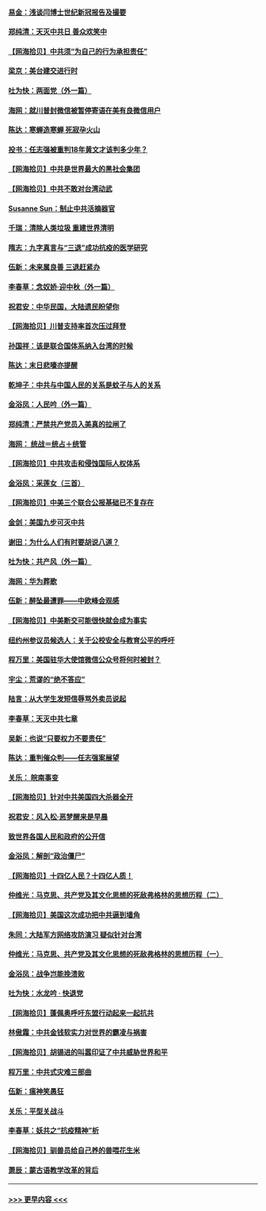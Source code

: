 #### [易金：浅谈闫博士世纪新冠报告及撮要](../pages/nsc993/n12426822.md?t=09241951) 
#### [郑纯清：天灭中共日 善众欢笑中](../pages/nsc993/n12426784.md?t=09241951) 
#### [【网海拾贝】中共须“为自己的行为承担责任”](../pages/nsc993/n12426067.md?t=09241951) 
#### [梁京：美台建交进行时](../pages/nsc993/n12424066.md?t=09241951) 
#### [吐为快：两面党（外一篇）](../pages/nsc993/n12424043.md?t=09241951) 
#### [海网：就川普封微信被暂停寄语在美有良微信用户](../pages/nsc993/n12424021.md?t=09241951) 
#### [陈达：寒蝉造寒蝉 死寂孕火山](../pages/nsc993/n12423958.md?t=09241951) 
#### [投书：任志强被重判18年黄文才该判多少年？](../pages/nsc993/n12423672.md?t=09241951) 
#### [【网海拾贝】中共是世界最大的黑社会集团](../pages/nsc993/n12423543.md?t=09241951) 
#### [【网海拾贝】中共不敢对台湾动武](../pages/nsc993/n12421418.md?t=09241951) 
#### [Susanne Sun：制止中共活摘器官](../pages/nsc993/n12419654.md?t=09241951) 
#### [千瑞：清除人类垃圾 重建世界清明](../pages/nsc993/n12419414.md?t=09241951) 
#### [隋志：九字真言与“三退”成功抗疫的医学研究](../pages/nsc993/n12419248.md?t=09241951) 
#### [伍新：未来属良善 三退赶紧办](../pages/nsc993/n12418496.md?t=09241951) 
#### [李春草：念奴娇·迎中秋（外一篇）](../pages/nsc993/n12418465.md?t=09241951) 
#### [祝君安：中华民国，大陆遗民盼望你](../pages/nsc993/n12418089.md?t=09241951) 
#### [【网海拾贝】川普支持率首次压过拜登](../pages/nsc993/n12418050.md?t=09241951) 
#### [孙国祥：该是联合国体系纳入台湾的时候](../pages/nsc993/n12417369.md?t=09241951) 
#### [陈达：末日悲嚎亦提醒](../pages/nsc993/n12416736.md?t=09241951) 
#### [乾坤子：中共与中国人民的关系是蚊子与人的关系](../pages/nsc993/n12416632.md?t=09241951) 
#### [金浴凤：人民吟（外一篇）](../pages/nsc993/n12416567.md?t=09241951) 
#### [郑纯清：严禁共产党员入美真的拉闸了](../pages/nsc993/n12416550.md?t=09241951) 
#### [海网： 统战＝统占＋统管](../pages/nsc993/n12416404.md?t=09241951) 
#### [【网海拾贝】中共攻击和侵蚀国际人权体系](../pages/nsc993/n12416250.md?t=09241951) 
#### [金浴凤：采莲女（三首）](../pages/nsc993/n12415517.md?t=09241951) 
#### [【网海拾贝】中美三个联合公报基础已不复存在](../pages/nsc993/n12415054.md?t=09241951) 
#### [金剑：美国九步可灭中共](../pages/nsc993/n12413183.md?t=09241951) 
#### [谢田：为什么人们有时要胡说八道？](../pages/nsc993/n12411861.md?t=09241951) 
#### [吐为快：共产风（外一篇）](../pages/nsc993/n12411761.md?t=09241951) 
#### [海网：华为葬歌](../pages/nsc993/n12410381.md?t=09241951) 
#### [伍新：醉坠最遭罪——中欧峰会观感](../pages/nsc993/n12410364.md?t=09241951) 
#### [【网海拾贝】中美断交可能很快就会成为事实](../pages/nsc993/n12409495.md?t=09241951) 
#### [纽约州参议员候选人：关于公校安全与教育公平的呼吁](../pages/nsc993/n12409228.md?t=09241951) 
#### [程万里：美国驻华大使馆微信公众号将何时被封？](../pages/nsc993/n12407397.md?t=09241951) 
#### [宇尘：荒谬的“绝不答应”](../pages/nsc993/n12407360.md?t=09241951) 
#### [陆言：从大学生发短信辱骂外卖员说起](../pages/nsc993/n12407285.md?t=09241951) 
#### [李春草：天灭中共七章](../pages/nsc993/n12406988.md?t=09241951) 
#### [吴新：也说“只要权力不要责任”](../pages/nsc993/n12406966.md?t=09241951) 
#### [陈达：重判催众判——任志强案展望](../pages/nsc993/n12404540.md?t=09241951) 
#### [关乐： 皖南事变](../pages/nsc993/n12404288.md?t=09241951) 
#### [【网海拾贝】针对中共美国四大杀器全开](../pages/nsc993/n12404172.md?t=09241951) 
#### [祝君安：风入松‧恶梦醒来是早晨](../pages/nsc993/n12401953.md?t=09241951) 
#### [致世界各国人民和政府的公开信](../pages/nsc993/n12401824.md?t=09241951) 
#### [金浴凤：解剖“政治僵尸”](../pages/nsc993/n12401808.md?t=09241951) 
#### [【网海拾贝】十四亿人民？十四亿人质！](../pages/nsc993/n12401708.md?t=09241951) 
#### [仲维光：马克思、共产党及其文化思想的死敌弗格林的思想历程（二）](../pages/nsc993/n12399107.md?t=09241951) 
#### [【网海拾贝】美国这次成功把中共逼到墙角](../pages/nsc993/n12400173.md?t=09241951) 
#### [朱同：大陆军方网络攻防演习 疑似针对台湾](../pages/nsc993/n12399868.md?t=09241951) 
#### [仲维光：马克思、共产党及其文化思想的死敌弗格林的思想历程（一）](../pages/nsc993/n12398341.md?t=09241951) 
#### [金浴凤：战争岂能挽溃败](../pages/nsc993/n12398855.md?t=09241951) 
#### [吐为快：水龙吟 · 快退党](../pages/nsc993/n12398849.md?t=09241951) 
#### [【网海拾贝】蓬佩奥呼吁东盟行动起来一起抗共](../pages/nsc993/n12398291.md?t=09241951) 
#### [林傲霜：中共金钱软实力对世界的霸凌与祸害](../pages/nsc993/n12397515.md?t=09241951) 
#### [【网海拾贝】胡锡进的叫嚣印证了中共威胁世界和平](../pages/nsc993/n12397455.md?t=09241951) 
#### [程万里：中共式灾难三部曲](../pages/nsc993/n12397106.md?t=09241951) 
#### [伍新：瘟神笑愚狂](../pages/nsc993/n12397052.md?t=09241951) 
#### [关乐：平型关战斗](../pages/nsc993/n12395387.md?t=09241951) 
#### [李春草：妖共之“抗疫精神”析](../pages/nsc993/n12395240.md?t=09241951) 
#### [【网海拾贝】驯兽员给自己养的兽喂花生米](../pages/nsc993/n12393919.md?t=09241951) 
#### [萧辰：蒙古语教学改革的背后](../pages/nsc993/n12393677.md?t=09241951) 

----
#### [ >>> 更早内容 <<< ](../indexes/nsc993-earlier.md)
